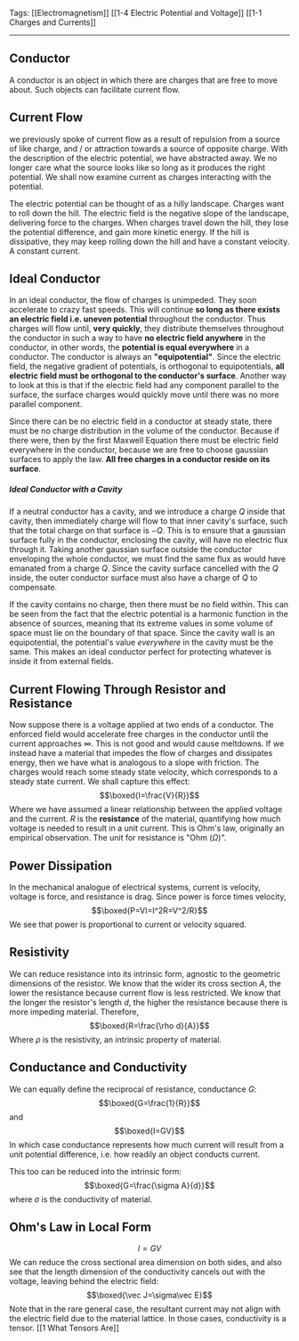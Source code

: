 Tags: [[Electromagnetism]] [[1-4 Electric Potential and Voltage]] [[1-1 Charges and Currents]]
___
## Conductor
A conductor is an object in which there are charges that are free to move about. Such objects can facilitate current flow. 
## Current Flow
we previously spoke of current flow as a result of repulsion from a source of like charge, and / or attraction towards a source of opposite charge. With the description of the electric potential, we have abstracted away. We no longer care what the source looks like so long as it produces the right potential. We shall now examine current as charges interacting with the potential. 

The electric potential can be thought of as a hilly landscape. Charges want to roll down the hill. The electric field is the negative slope of the landscape, delivering force to the charges. When charges travel down the hill, they lose the potential difference, and gain more kinetic energy. If the hill is dissipative, they may keep rolling down the hill and have a constant velocity. A constant current. 
## Ideal Conductor
In an ideal conductor, the flow of charges is unimpeded. They soon accelerate to crazy fast speeds. This will continue **so long as there exists an electric field i.e. uneven potential** throughout the conductor. Thus charges will flow until, **very quickly**, they distribute themselves throughout the conductor in such a way to have **no electric field anywhere** in the conductor, in other words, the **potential is equal everywhere** in a conductor. The conductor is always an **"equipotential"**. Since the electric field, the negative gradient of potentials, is orthogonal to equipotentials, **all electric field must be orthogonal to the conductor's surface**. Another way to look at this is that if the electric field had any component parallel to the surface, the surface charges would quickly move until there was no more parallel component. 

Since there can be no electric field in a conductor at steady state, there must be no charge distribution in the volume of the conductor. Because if there were, then by the first Maxwell Equation there must be electric field everywhere in the conductor, because we are free to choose gaussian surfaces to apply the law. **All free charges in a conductor reside on its surface**. 
##### Ideal Conductor with a Cavity
If a neutral conductor has a cavity, and we introduce a charge $Q$ inside that cavity, then immediately charge will flow to that inner cavity's surface, such that the total charge on that surface is $-Q$. This is to ensure that a gaussian surface fully in the conductor, enclosing the cavity, will have no electric flux through it. Taking another gaussian surface outside the conductor enveloping the whole conductor, we must find the same flux as would have emanated from a charge $Q$. Since the cavity surface cancelled with the $Q$ inside, the outer conductor surface must also have a charge of $Q$ to compensate. 

If the cavity contains no charge, then there must be no field within. This can be seen from the fact that the electric potential is a harmonic function in the absence of sources, meaning that its extreme values in some volume of space must lie on the boundary of that space. Since the cavity wall is an equipotential, the potential's value *everywhere* in the cavity must be the same. This makes an ideal conductor perfect for protecting whatever is inside it from external fields. 
## Current Flowing Through Resistor and Resistance
Now suppose there is a voltage applied at two ends of a conductor. The enforced field would accelerate free charges in the conductor until the current approaches $\infty$. This is not good and would cause meltdowns. If we instead have a material that impedes the flow of charges and dissipates energy, then we have what is analogous to a slope with friction. The charges would reach some steady state velocity, which corresponds to a steady state current. We shall capture this effect: 
$$\boxed{I=\frac{V}{R}}$$
Where we have assumed a linear relationship between the applied voltage and the current. $R$ is the **resistance** of the material, quantifying how much voltage is needed to result in a unit current. This is Ohm's law, originally an empirical observation. The unit for resistance is "Ohm ($\Omega$)".
## Power Dissipation
In the mechanical analogue of electrical systems, current is velocity, voltage is force, and resistance is drag. Since power is force times velocity, 
$$\boxed{P=VI=I^2R=V^2/R}$$
We see that power is proportional to current or velocity squared. 
## Resistivity
We can reduce resistance into its intrinsic form, agnostic to the geometric dimensions of the resistor. We know that the wider its cross section $A$, the lower the resistance because current flow is less restricted. We know that the longer the resistor's length $d$, the higher the resistance because there is more impeding material. Therefore, 
$$\boxed{R=\frac{\rho d}{A}}$$
Where $\rho$ is the resistivity, an intrinsic property of material. 
## Conductance and Conductivity
We can equally define the reciprocal of resistance, conductance $G$:
$$\boxed{G=\frac{1}{R}}$$
and
$$\boxed{I=GV}$$
In which case conductance represents how much current will result from a unit potential difference, i.e. how readily an object conducts current.

This too can be reduced into the intrinsic form:
$$\boxed{G=\frac{\sigma A}{d}}$$
where $\sigma$ is the conductivity of material. 
## Ohm's Law in Local Form
$$I=GV$$
We can reduce the cross sectional area dimension on both sides, and also see that the length dimension of the conductivity cancels out with the voltage, leaving behind the electric field:
$$\boxed{\vec J=\sigma\vec E}$$
Note that in the rare general case, the resultant current may not align with the electric field due to the material lattice. In those cases, conductivity is a tensor. [[1 What Tensors Are]]